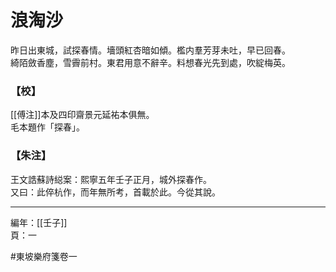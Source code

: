 # 浪淘沙

昨日出東城，試探春情。墻頭紅杏暗如傾。檻内羣芳芽未吐，早已回春。\
綺陌斂香塵，雪霽前村。東君用意不辭辛。料想春光先到處，吹綻梅英。

### 【校】

[[傅注]]本及四印齋景元延祐本俱無。\
毛本題作「探春」。

### 【朱注】

王文誥蘇詩縂案：熙寧五年壬子正月，城外探春作。\
又曰：此倅杭作，而年無所考，首載於此。今從其說。

---

編年：[[壬子]]\
頁：一

#東坡樂府箋卷一
